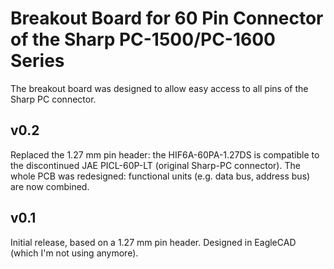 # Breakout Board for 60 Pin Connector of the Sharp PC-1500/PC-1600 Series
The breakout board was designed to allow easy access to all pins of the Sharp PC connector.

## v0.2
Replaced the 1.27 mm pin header: the HIF6A-60PA-1.27DS is compatible to the discontinued JAE PICL-60P-LT (original Sharp-PC connector).
The whole PCB was redesigned: functional units (e.g. data bus, address bus) are now combined.

## v0.1
Initial release, based on a 1.27 mm pin header. Designed in EagleCAD (which I'm not using anymore).
